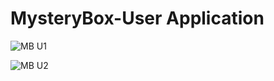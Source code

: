 # MysteryBox-User Application
![MB U1](https://github.com/user-attachments/assets/3fdc5ded-f043-4249-9cea-9b0848dca1c3)

![MB U2](https://github.com/user-attachments/assets/70e269a7-4742-412c-84cf-40fc6b0cdc5b)

